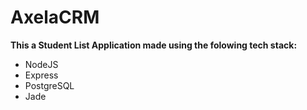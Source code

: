 # AxelaCRM

**This a Student List Application made using the folowing tech stack:** <br>
<ul>
  <li>NodeJS
  <li>Express
  <li>PostgreSQL
  <li>Jade
</ul>

